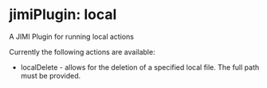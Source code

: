# jimiPlugin: local

A JIMI Plugin for running local actions

Currently the following actions are available:

* localDelete - allows for the deletion of a specified local file. The full path must be provided.
